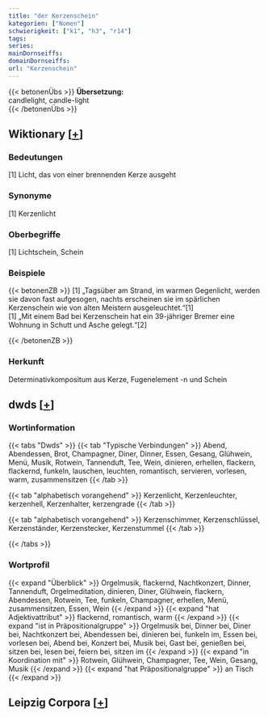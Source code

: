 ```yaml
---
title: "der Kerzenschein"
kategorien: ["Nomen"]
schwierigkeit: ["k1", "h3", "r14"]
tags:
series:
mainDornseiffs:
domainDornseiffs:
url: "Kerzenschein"
---
```


{{< betonenÜbs >}}
**Übersetzung:**  
candlelight, candle-light  
{{< /betonenÜbs >}}

## Wiktionary [[+](https://de.wiktionary.org/wiki/Kerzenschein)]

### Bedeutungen
[1] Licht, das von einer brennenden Kerze ausgeht  

### Synonyme
[1] Kerzenlicht  

### Oberbegriffe
[1] Lichtschein, Schein  

### Beispiele
{{< betonenZB >}}
[1] „Tagsüber am Strand, im warmen Gegenlicht, werden sie davon fast aufgesogen, nachts erscheinen sie im spärlichen Kerzenschein wie von alten Meistern ausgeleuchtet.“[1]  
[1] „Mit einem Bad bei Kerzenschein hat ein 39-jähriger Bremer eine Wohnung in Schutt und Asche gelegt.“[2]  

{{< /betonenZB >}}
### Herkunft
Determinativkompositum aus Kerze, Fugenelement -n und Schein  



## dwds [[+](https://www.dwds.de/wb/Kerzenschein)]

### Wortinformation
{{< tabs "Dwds" >}}
{{< tab "Typische Verbindungen" >}}
Abend, Abendessen, Brot, Champagner, Diner, Dinner, Essen, Gesang, Glühwein, Menü, Musik, Rotwein, Tannenduft, Tee, Wein, dinieren, erhellen, flackern, flackernd, funkeln, lauschen, leuchten, romantisch, servieren, vorlesen, warm, zusammensitzen
{{< /tab >}}

{{< tab "alphabetisch vorangehend" >}}
Kerzenlicht, Kerzenleuchter, kerzenhell, Kerzenhalter, kerzengrade
{{< /tab >}}

{{< tab "alphabetisch vorangehend" >}}
Kerzenschimmer, Kerzenschlüssel, Kerzenständer, Kerzenstecker, Kerzenstummel
{{< /tab >}}

{{< /tabs >}}

### Wortprofil
{{< expand "Überblick" >}} Orgelmusik, flackernd, Nachtkonzert, Dinner, Tannenduft, Orgelmeditation, dinieren, Diner, Glühwein, flackern, Abendessen, Rotwein, Tee, funkeln, Champagner, erhellen, Menü, zusammensitzen, Essen, Wein {{< /expand >}}
{{< expand "hat Adjektivattribut" >}} flackernd, romantisch, warm {{< /expand >}}
{{< expand "ist in Präpositionalgruppe" >}} Orgelmusik bei, Dinner bei, Diner bei, Nachtkonzert bei, Abendessen bei, dinieren bei, funkeln im, Essen bei, vorlesen bei, Abend bei, Konzert bei, Musik bei, Gast bei, genießen bei, sitzen bei, lesen bei, feiern bei, sitzen im {{< /expand >}}
{{< expand "in Koordination mit" >}} Rotwein, Glühwein, Champagner, Tee, Wein, Gesang, Musik {{< /expand >}}
{{< expand "hat Präpositionalgruppe" >}} an Tisch {{< /expand >}}

## Leipzig Corpora [[+](https://corpora.uni-leipzig.de/en/res?word=Kerzenschein&corpusId=deu_newscrawl-public_2018)]

